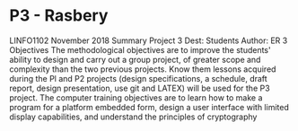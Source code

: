 # P3 - Rasbery
LINFO1102
November 2018
Summary Project 3
Dest: Students
Author: ER
3 Objectives
The methodological objectives are to improve the students' ability to design and carry out a
group project, of greater scope and complexity than the two previous projects. Know them
lessons acquired during the Pl and P2 projects (design specifications, a schedule, draft
report, design presentation, use git and LATEX) will be used for the P3 project. The
computer training objectives are to learn how to make a program for a platform
embedded form, design a user interface with limited display capabilities, and
understand the principles of cryptography
